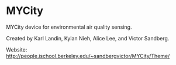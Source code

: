 MYCity
======

MYCity device for environmental air quality sensing.

Created by Karl Landin, Kylan Nieh, Alice Lee, and Victor Sandberg.

Website: http://people.ischool.berkeley.edu/~sandbergvictor/MYCity/Theme/
